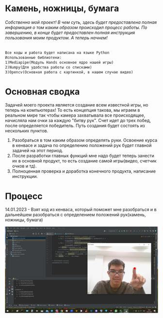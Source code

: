 # Камень, ножницы, бумага

###### Собственно мой проект! В чем суть, здесь будет предоставлена полная информация о том каким образом происходил процесс работы. По завершению, в конце будет предоставлен полная инструкция пользования моим продуктом. А теперь начнем! 


    Все коды и работа будет написана на языке Python
    Использованные библиотеки: 
    1)Mediapipe(Модуль Hands основное ядро нашей игры)
    2)Numpy(Для удобства работы со списками)
    3)Opencv(Основная работа с картинкой, в нашем случае видео)

# Основная сводка
Задачей моего проекта является создание всем известной игры, но теперь на компьютерах! То есть концепция такова, мы играем в реальном мире так чтобы камера захватывала все происходящее, начисляла нам очки за каждую "битву рук". Счет идет до трех побед, после определяется победитель. Путь создания будет состоять из нескольких пунктов.
1) Разобраться в том каким образом определять руки. Освоение курса в кенвасе и задача по определению положений рук будет главной задачей на этот период.
2) После разработки главных функций мне надо будет теперь занести их в основной продукт, то есть создание самой игры(видео, счетчик очков и тд).
3) Полноценная проверка и доработка конечного продукта, написание инструкции. 
# Процесс
14.01.2023 - Взят код из кенваса, который поможет мне разобраться и в дальнейшем разобраться с определением положений рук(камень, ножницы, бумага)

 
![s](images/1st_day.jpg)
